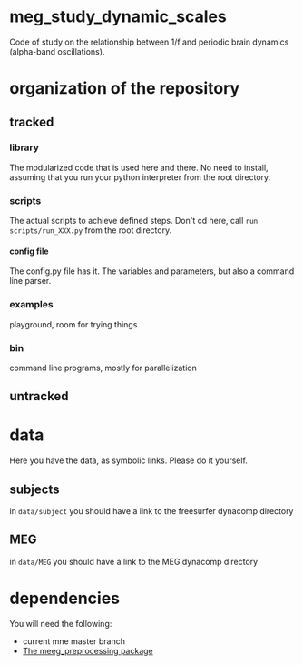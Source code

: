 # meg_study_dynamic_scales

Code of study on the relationship between 1/f and periodic brain dynamics (alpha-band oscillations).

# organization of the repository

## tracked 

### library

The modularized code that is used here and there. No need to install,
assuming that you run your python interpreter from the root directory.

### scripts

The actual scripts to achieve defined steps. Don't cd here,
call `run scripts/run_XXX.py` from the root directory.

#### config file

The config.py file has it. The variables and parameters, but also a command
line parser.

### examples

playground, room for trying things

### bin

command line programs, mostly for parallelization

## untracked

# data

Here you have the data, as symbolic links. Please do it yourself.

## subjects

in `data/subject` you should have a link to the freesurfer dynacomp directory

## MEG

in `data/MEG` you should have a link to the MEG dynacomp directory

# dependencies

You will need the following:

- current mne master branch
- [The meeg_preprocessing package](https://github.com/dengemann/meeg-preprocessing/)

